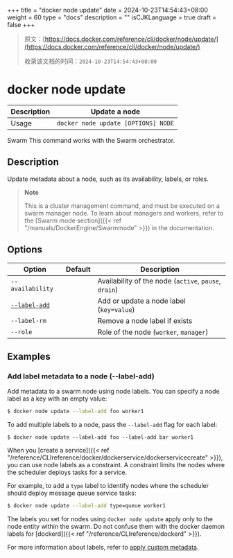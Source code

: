 +++
title = "docker node update"
date = 2024-10-23T14:54:43+08:00
weight = 60
type = "docs"
description = ""
isCJKLanguage = true
draft = false
+++

> 原文：[https://docs.docker.com/reference/cli/docker/node/update/](https://docs.docker.com/reference/cli/docker/node/update/)
>
> 收录该文档的时间：`2024-10-23T14:54:43+08:00`

# docker node update

| Description | Update a node                       |
| :---------- | ----------------------------------- |
| Usage       | `docker node update [OPTIONS] NODE` |

Swarm This command works with the Swarm orchestrator.

## Description

Update metadata about a node, such as its availability, labels, or roles.

> **Note**
>
> This is a cluster management command, and must be executed on a swarm manager node. To learn about managers and workers, refer to the [Swarm mode section]({{< ref "/manuals/DockerEngine/Swarmmode" >}}) in the documentation.

## Options

| Option                                                       | Default | Description                                           |
| ------------------------------------------------------------ | ------- | ----------------------------------------------------- |
| `--availability`                                             |         | Availability of the node (`active`, `pause`, `drain`) |
| [`--label-add`](https://docs.docker.com/reference/cli/docker/node/update/#label-add) |         | Add or update a node label (`key=value`)              |
| `--label-rm`                                                 |         | Remove a node label if exists                         |
| `--role`                                                     |         | Role of the node (`worker`, `manager`)                |

## Examples

### Add label metadata to a node (--label-add)

Add metadata to a swarm node using node labels. You can specify a node label as a key with an empty value:



```bash
$ docker node update --label-add foo worker1
```

To add multiple labels to a node, pass the `--label-add` flag for each label:



```console
$ docker node update --label-add foo --label-add bar worker1
```

When you [create a service]({{< ref "/reference/CLIreference/docker/dockerservice/dockerservicecreate" >}}), you can use node labels as a constraint. A constraint limits the nodes where the scheduler deploys tasks for a service.

For example, to add a `type` label to identify nodes where the scheduler should deploy message queue service tasks:



```bash
$ docker node update --label-add type=queue worker1
```

The labels you set for nodes using `docker node update` apply only to the node entity within the swarm. Do not confuse them with the docker daemon labels for [dockerd]({{< ref "/reference/CLIreference/dockerd" >}}).

For more information about labels, refer to [apply custom metadata](https://docs.docker.com/engine/userguide/labels-custom-metadata/).
